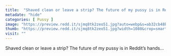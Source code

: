 ```yaml
---
title:  "Shaved clean or leave a strip? The future of my pussy is in Reddit’s hands..."
metadate: "hide"
categories: [ Pussy ]
image: "https://preview.redd.it/sjmq8tk2zeo51.jpg?auto=webp&s=ab32cb48b61e6c0ab4e2d471863d862adc418b9c"
thumb: "https://preview.redd.it/sjmq8tk2zeo51.jpg?width=1080&crop=smart&auto=webp&s=d2699626923ec961d493927e0b76cd82d10b82e6"
visit: ""
---
```

Shaved clean or leave a strip? The future of my pussy is in Reddit’s hands...
